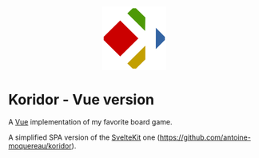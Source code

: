 <p align="center">
  <a href="https://koridor-vue.pages.dev" target="_blank" rel="noopener noreferrer">
    <img src="public/koridor.svg" width="128" alt="Koridor logo">
  </a>
</p>

# Koridor - Vue version

A [Vue](https://vuejs.org/) implementation of my favorite board game.

A simplified SPA version of the [SvelteKit](https://kit.svelte.dev/) one (https://github.com/antoine-moquereau/koridor).
